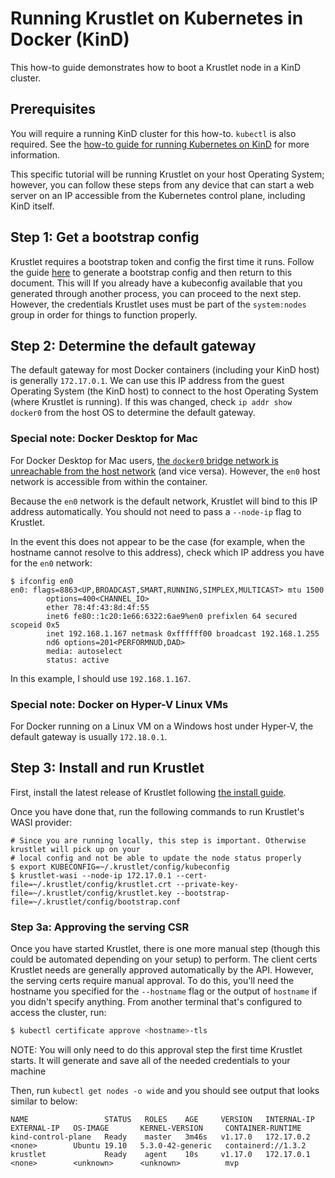 # Running Krustlet on Kubernetes in Docker (KinD)

This how-to guide demonstrates how to boot a Krustlet node in a KinD cluster.

## Prerequisites

You will require a running KinD cluster for this how-to. `kubectl` is also required. See the [how-to
guide for running Kubernetes on KinD](kubernetes-on-kind.md) for more information.

This specific tutorial will be running Krustlet on your host Operating System; however, you can
follow these steps from any device that can start a web server on an IP accessible from the
Kubernetes control plane, including KinD itself.


## Step 1: Get a bootstrap config

Krustlet requires a bootstrap token and config the first time it runs. Follow the guide
[here](bootstrapping.md) to generate a bootstrap config and then return to this document. This will
If you already have a kubeconfig available that you generated through another process, you can
proceed to the next step. However, the credentials Krustlet uses must be part of the `system:nodes`
group in order for things to function properly.

## Step 2: Determine the default gateway

The default gateway for most Docker containers (including your KinD host) is generally `172.17.0.1`.
We can use this IP address from the guest Operating System (the KinD host) to connect to the host
Operating System (where Krustlet is running). If this was changed, check `ip addr show docker0` from
the host OS to determine the default gateway.

### Special note: Docker Desktop for Mac

For Docker Desktop for Mac users, [the `docker0` bridge network is unreachable from the host
network](https://docs.docker.com/docker-for-mac/networking/#use-cases-and-workarounds) (and vice
versa). However, the `en0` host network is accessible from within the container.

Because the `en0` network is the default network, Krustlet will bind to this IP address
automatically. You should not need to pass a `--node-ip` flag to Krustlet.

In the event this does not appear to be the case (for example, when the hostname cannot resolve to
this address), check which IP address you have for the `en0` network:

```console
$ ifconfig en0
en0: flags=8863<UP,BROADCAST,SMART,RUNNING,SIMPLEX,MULTICAST> mtu 1500
        options=400<CHANNEL_IO>
        ether 78:4f:43:8d:4f:55
        inet6 fe80::1c20:1e66:6322:6ae9%en0 prefixlen 64 secured scopeid 0x5
        inet 192.168.1.167 netmask 0xffffff00 broadcast 192.168.1.255
        nd6 options=201<PERFORMNUD,DAD>
        media: autoselect
        status: active
```

In this example, I should use `192.168.1.167`.

### Special note: Docker on Hyper-V Linux VMs

For Docker running on a Linux VM on a Windows host under Hyper-V, the default gateway is usually
`172.18.0.1`.

## Step 3: Install and run Krustlet

First, install the latest release of Krustlet following [the install guide](../intro/install.md).

Once you have done that, run the following commands to run Krustlet's WASI provider:

```shell
# Since you are running locally, this step is important. Otherwise krustlet will pick up on your
# local config and not be able to update the node status properly
$ export KUBECONFIG=~/.krustlet/config/kubeconfig
$ krustlet-wasi --node-ip 172.17.0.1 --cert-file=~/.krustlet/config/krustlet.crt --private-key-file=~/.krustlet/config/krustlet.key --bootstrap-file=~/.krustlet/config/bootstrap.conf
```

### Step 3a: Approving the serving CSR

Once you have started Krustlet, there is one more manual step (though this could be automated
depending on your setup) to perform. The client certs Krustlet needs are generally approved
automatically by the API. However, the serving certs require manual approval. To do this, you'll
need the hostname you specified for the `--hostname` flag or the output of `hostname` if you didn't
specify anything. From another terminal that's configured to access the cluster, run:

```bash
$ kubectl certificate approve <hostname>-tls
```

NOTE: You will only need to do this approval step the first time Krustlet starts. It will generate
and save all of the needed credentials to your machine

Then, run `kubectl get nodes -o wide` and you should see output that looks similar to below:

```
NAME                 STATUS   ROLES    AGE     VERSION   INTERNAL-IP   EXTERNAL-IP   OS-IMAGE       KERNEL-VERSION     CONTAINER-RUNTIME
kind-control-plane   Ready    master   3m46s   v1.17.0   172.17.0.2    <none>        Ubuntu 19.10   5.3.0-42-generic   containerd://1.3.2
krustlet             Ready    agent    10s     v1.17.0   172.17.0.1    <none>        <unknown>      <unknown>          mvp
```
